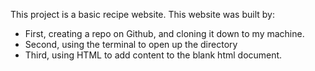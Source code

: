 This project is a basic recipe website. This website was built by:
- First, creating a repo on Github, and cloning it down to my machine.
- Second, using the terminal to open up the directory
- Third, using HTML to add content to the blank html document.